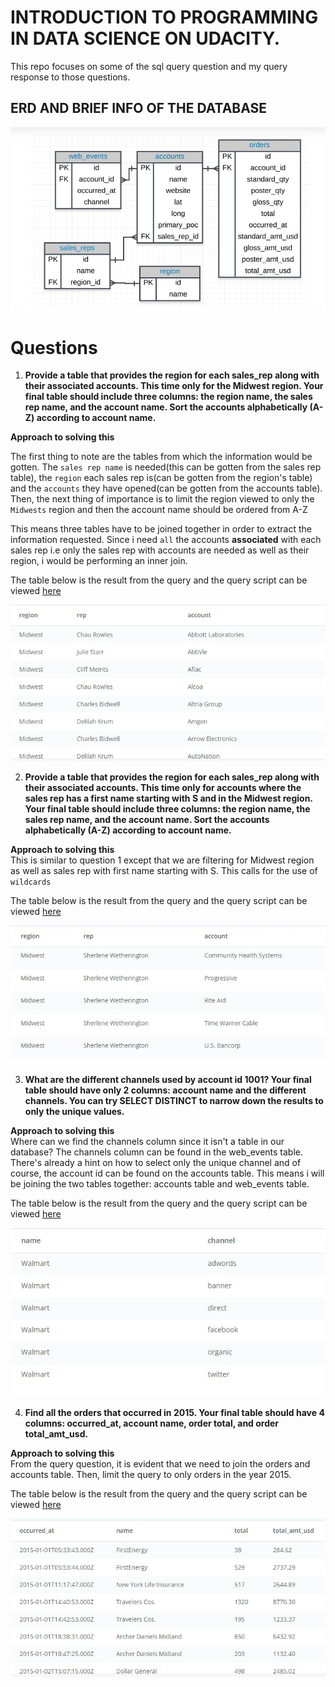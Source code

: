# **INTRODUCTION TO PROGRAMMING IN DATA SCIENCE ON UDACITY**.
This repo focuses on some of the sql query question and my query response to those questions. 

## **ERD AND BRIEF INFO OF THE DATABASE**
![](schema.jpg)


# **Questions**

1. **Provide a table that provides the region for each sales_rep along with their associated accounts. This time only for the Midwest region. Your final table should include three columns: the region name, the sales rep name, and the account name. Sort the accounts alphabetically (A-Z) according to account name.**

**Approach to solving this**<br>

The first thing to note are the tables from which the information would be gotten. The ```sales rep name``` is needed(this can be gotten from the sales rep table), the ```region``` each sales rep is(can be gotten from the region's table) and the ```accounts``` they have opened(can be gotten from the accounts table). Then, the next thing of importance is to limit the region viewed to only the ```Midwests``` region and then the account name should be ordered from A-Z

This means three tables have to be joined together in order to extract the information requested. Since i need ```all``` the accounts **associated** with each sales rep i.e only the sales rep with accounts are needed as well as their region, i would be performing an inner join. 

The table below is the result from the query and the query script can be viewed [here](./question1.sql)

![](./question1.jpg)

2. **Provide a table that provides the region for each sales_rep along with their associated accounts. This time only for accounts where the sales rep has a first name starting with S and in the Midwest region. Your final table should include three columns: the region name, the sales rep name, and the account name. Sort the accounts alphabetically (A-Z) according to account name.**

**Approach to solving this**<br>
This is similar to question 1 except that we are filtering for Midwest region as well as sales rep with first name starting with S. This calls for the use of ```wildcards```

The table below is the result from the query and the query script can be viewed [here](./question2.sql)

![](./question2.jpg)


3. **What are the different channels used by account id 1001? Your final table should have only 2 columns: account name and the different channels. You can try SELECT DISTINCT to narrow down the results to only the unique values.**

**Approach to solving this**<br>
Where can we find the channels column since it isn't a table in our database? The channels column can be found in the web_events table. There's already a hint on how to select only the unique channel and of course, the account id can be found on the accounts table. This means i will be joining the two tables together: accounts table and web_events table.

The table below is the result from the query and the query script can be viewed [here](./question3.sql)

![](./question3.jpg)


4. **Find all the orders that occurred in 2015. Your final table should have 4 columns: occurred_at, account name, order total, and order total_amt_usd.**

**Approach to solving this**<br>
From the query question, it is evident that we need to join the orders and accounts table. Then, limit the query to only orders in the year 2015.

The table below is the result from the query and the query script can be viewed [here](./question4.sql)

![](./question4.jpg)

